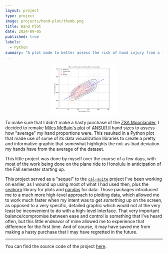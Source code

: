 ```yaml
---
layout: project
type: project
image: projects/hand-plot/thumb.png
title: Hand Plot
date: 2024-09-05
published: true
labels:
  - Python
summary: "A plot made to better assess the risk of hand injury from a fairly fancy keyboard"
---
```


<figure>
  <center>
    <img width="50%" src="./hand_plot.png">
    </center>
</figure>

To make sure that I didn't make a hasty purchase of the [ZSA
Moonlander](https://www.zsa.io/moonlander), I decided to remake [Miles McBain's
plot](https://www.milesmcbain.com/posts/zsa-moonlander-review/#tenting-and-thumb-cluster)
of [ANSUR II](http://mreed.umtri.umich.edu/mreed/downloads.html#ansur) hand
sizes to assess how "average" my hand proportions were. This resulted in a
Python plot that made use of some of its data visualization libraries to create
a pretty and informative graphic that somewhat highlights the not-as-bad
deviation my hands have from the average of the dataset.

This little project was done by myself over the course of a few days, with most
of the work being done on the plane ride to Honolulu in anticipation of the Fall
semester starting up.

This project served as a "sequel" to the [`cal-suite`](../cal-suite/cal-suite)
project I've been working on earlier, as I wound up using most of what I had
used then, plus the [seaborn](https://seaborn.pydata.org/) library for plots and
[pandas](https://pandas.pydata.org/) for data. Those packages introduced me to a
much more high-level approach to plotting data, which allowed me to work much
faster when my intent was to get *something* up on the screen, as opposed to a
very specific, detailed graphic which would not at the very least be
inconvenient to do with a high-level interface. That very important
balance/compromise between ease and control is something that I've heard often,
but this little endeavor of mine allowed me to experience that difference for
the first time. And of course, it may have saved me from making a hasty purchase
that I may have regretted in the future.

---

You can find the source code of the project [here](./src).
